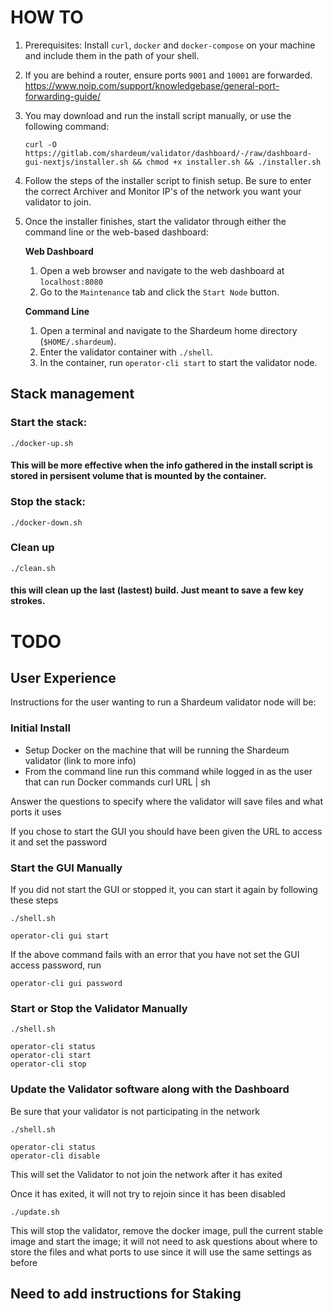 # HOW TO

1. Prerequisites: Install `curl`, `docker` and `docker-compose` on your machine and include them in the path of your shell.

2. If you are behind a router, ensure ports `9001` and `10001` are forwarded. https://www.noip.com/support/knowledgebase/general-port-forwarding-guide/

3. You may download and run the install script manually, or use the following command:

	```
	curl -O https://gitlab.com/shardeum/validator/dashboard/-/raw/dashboard-gui-nextjs/installer.sh && chmod +x installer.sh && ./installer.sh
	```

4. Follow the steps of the installer script to finish setup. Be sure to enter the correct Archiver and Monitor IP's of the network you want your validator to join.

5. Once the installer finishes, start the validator through either the command line or the web-based dashboard:

	__Web Dashboard__

	1. Open a web browser and navigate to the web dashboard at `localhost:8080`
	2. Go to the `Maintenance` tab and click the `Start Node` button.

	__Command Line__

	1. Open a terminal and navigate to the Shardeum home directory (`$HOME/.shardeum`).
	2. Enter the validator container with `./shell`.
	3. In the container, run `operator-cli start` to start the validator node.

## Stack management
### Start the stack:
```
./docker-up.sh
```
#### This will be more effective when the info gathered in the install script is stored in persisent volume that is mounted by the container.

### Stop the stack:
```
./docker-down.sh
```

### Clean up
```
./clean.sh
```
#### this will clean up the last (lastest) build. Just meant to save a few key strokes.

# TODO

## User Experience
Instructions for the user wanting to run a Shardeum validator node will be:

### Initial Install
* Setup Docker on the machine that will be running the Shardeum validator (link to more info)
* From the command line run this command while logged in as the user that can run Docker commands
	curl URL | sh

Answer the questions to specify where the validator will save files and what ports it uses

If you chose to start the GUI you should have been given the URL to access it and set the password

### Start the GUI Manually

If you did not start the GUI or stopped it, you can start it again by following these steps

``` 
./shell.sh

operator-cli gui start
```

If the above command fails with an error that you have not set the GUI access password, run

```
operator-cli gui password
```

### Start or Stop the Validator Manually
```
./shell.sh

operator-cli status
operator-cli start
operator-cli stop
```

### Update the Validator software along with the Dashboard

Be sure that your validator is not participating in the network
```
./shell.sh

operator-cli status
operator-cli disable
```

This will set the Validator to not join the network after it has exited

Once it has exited, it will not try to rejoin since it has been disabled
```
./update.sh
```
This will stop the validator, remove the docker image, pull the current stable image and start the image; it will not need to ask questions about where to store the files and what ports to use since it will use the same settings as before

## Need to add instructions for Staking

